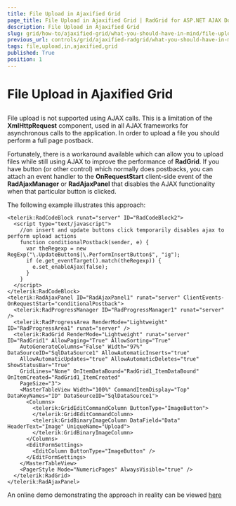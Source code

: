 ```yaml
---
title: File Upload in Ajaxified Grid
page_title: File Upload in Ajaxified Grid | RadGrid for ASP.NET AJAX Documentation
description: File Upload in Ajaxified Grid
slug: grid/how-to/ajaxified-grid/what-you-should-have-in-mind/file-upload-in-ajaxified-grid
previous_url: controls/grid/ajaxified-radgrid/what-you-should-have-in-mind/file-upload-in-ajaxified-grid
tags: file,upload,in,ajaxified,grid
published: True
position: 1
---
```


# File Upload in Ajaxified Grid



##

File upload is not supported using AJAX calls. This is a limitation of the **XmlHttpRequest** component, used in all AJAX frameworks for asynchronous calls to the application. In order to upload a file you should perform a full page postback.

Fortunately, there is a workaround available which can allow you to upload files while still using AJAX to improve the performance of **RadGrid**. If you have button (or other control) which normally does postbacks, you can attach an event handler to the **OnRequestStart** client-side event of the **RadAjaxManager** or **RadAjaxPanel** that disables the AJAX functionality when that particular button is clicked.

The following example illustrates this approach:

````ASP.NET
<telerik:RadCodeBlock runat="server" ID="RadCodeBlock2">
  <script type="text/javascript">
    //on insert and update buttons click temporarily disables ajax to perform upload actions
    function conditionalPostback(sender, e) {
      var theRegexp = new RegExp("\.UpdateButton$|\.PerformInsertButton$", "ig");
      if (e.get_eventTarget().match(theRegexp)) {
        e.set_enableAjax(false);
      }
    }
  </script>
</telerik:RadCodeBlock>
<telerik:RadAjaxPanel ID="RadAjaxPanel1" runat="server" ClientEvents-OnRequestStart="conditionalPostback">
  <telerik:RadProgressManager ID="RadProgressManager1" runat="server" />
  <telerik:RadProgressArea RenderMode="Lightweight" ID="RadProgressArea1" runat="server" />
  <telerik:RadGrid RenderMode="Lightweight" runat="server" ID="RadGrid1" AllowPaging="True" AllowSorting="True"
    AutoGenerateColumns="False" Width="97%" DataSourceID="SqlDataSource1" AllowAutomaticInserts="true"
    AllowAutomaticUpdates="true" AllowAutomaticDeletes="true" ShowStatusBar="True"
    GridLines="None" OnItemDataBound="RadGrid1_ItemDataBound" OnItemCreated="RadGrid1_ItemCreated"
    PageSize="3">
    <MasterTableView Width="100%" CommandItemDisplay="Top" DataKeyNames="ID" DataSourceID="SqlDataSource1">
      <Columns>
        <telerik:GridEditCommandColumn ButtonType="ImageButton">
        </telerik:GridEditCommandColumn>
        <telerik:GridBinaryImageColumn DataField="Data" HeaderText="Image" UniqueName="Upload">
        </telerik:GridBinaryImageColumn>
      </Columns>
      <EditFormSettings>
        <EditColumn ButtonType="ImageButton" />
      </EditFormSettings>
    </MasterTableView>
    <PagerStyle Mode="NumericPages" AlwaysVisible="true" />
  </telerik:RadGrid>
</telerik:RadAjaxPanel>
````



An online demo demonstrating the approach in reality can be viewed [ here](http://demos.telerik.com/aspnet-ajax/Controls/Examples/Integration/RadUploadInAjaxifiedGrid/DefaultCS.aspx?product=grid)
